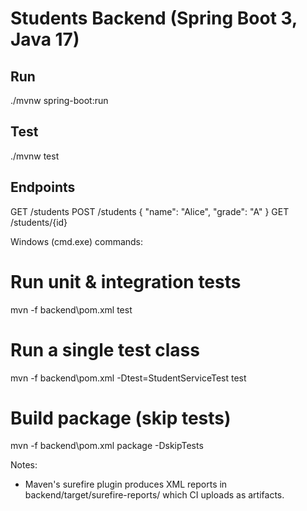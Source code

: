 # Students Backend (Spring Boot 3, Java 17)

## Run
./mvnw spring-boot:run

## Test
./mvnw test

## Endpoints
GET  /students
POST /students   { "name": "Alice", "grade": "A" }
GET  /students/{id}

Windows (cmd.exe) commands:

# Run unit & integration tests
mvn -f backend\pom.xml test

# Run a single test class
mvn -f backend\pom.xml -Dtest=StudentServiceTest test

# Build package (skip tests)
mvn -f backend\pom.xml package -DskipTests

Notes:
- Maven's surefire plugin produces XML reports in backend/target/surefire-reports/ which CI uploads as artifacts.
